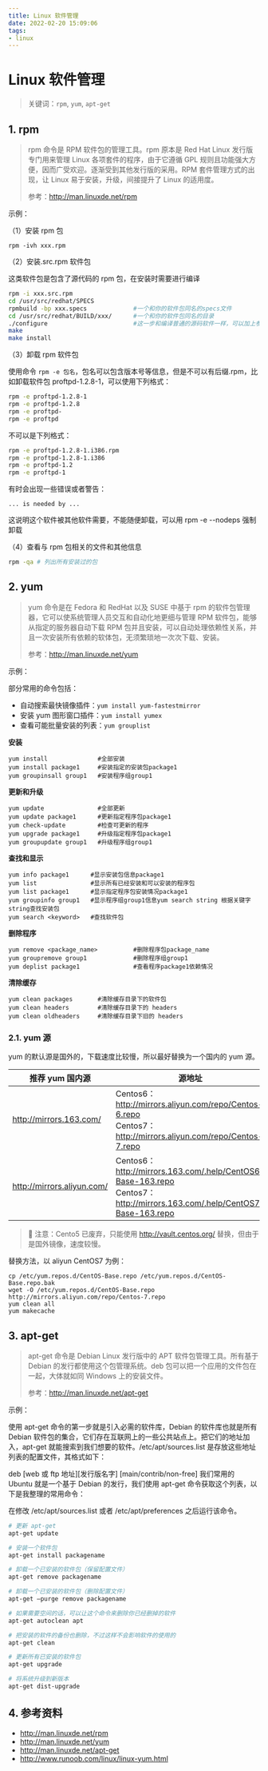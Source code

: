 ```yaml
---
title: Linux 软件管理
date: 2022-02-20 15:09:06
tags:
- linux
---
```

# Linux 软件管理

> 关键词：`rpm`, `yum`, `apt-get`

## 1. rpm

> rpm 命令是 RPM 软件包的管理工具。rpm 原本是 Red Hat Linux 发行版专门用来管理 Linux 各项套件的程序，由于它遵循 GPL 规则且功能强大方便，因而广受欢迎。逐渐受到其他发行版的采用。RPM 套件管理方式的出现，让 Linux 易于安装，升级，间接提升了 Linux 的适用度。
>
> 参考：http://man.linuxde.net/rpm

示例：

（1）安装 rpm 包

```
rpm -ivh xxx.rpm
```

（2）安装.src.rpm 软件包

这类软件包是包含了源代码的 rpm 包，在安装时需要进行编译

```bash
rpm -i xxx.src.rpm
cd /usr/src/redhat/SPECS
rpmbuild -bp xxx.specs             #一个和你的软件包同名的specs文件
cd /usr/src/redhat/BUILD/xxx/      #一个和你的软件包同名的目录
./configure                        #这一步和编译普通的源码软件一样，可以加上参数
make
make install
```

（3）卸载 rpm 软件包

使用命令 `rpm -e 包名`，包名可以包含版本号等信息，但是不可以有后缀.rpm，比如卸载软件包 proftpd-1.2.8-1，可以使用下列格式：

```bash
rpm -e proftpd-1.2.8-1
rpm -e proftpd-1.2.8
rpm -e proftpd-
rpm -e proftpd
```

不可以是下列格式：

```bash
rpm -e proftpd-1.2.8-1.i386.rpm
rpm -e proftpd-1.2.8-1.i386
rpm -e proftpd-1.2
rpm -e proftpd-1
```

有时会出现一些错误或者警告：

```
... is needed by ...
```

这说明这个软件被其他软件需要，不能随便卸载，可以用 rpm -e --nodeps 强制卸载

（4）查看与 rpm 包相关的文件和其他信息

```bash
rpm -qa # 列出所有安装过的包
```

## 2. yum

> yum 命令是在 Fedora 和 RedHat 以及 SUSE 中基于 rpm 的软件包管理器，它可以使系统管理人员交互和自动化地更细与管理 RPM 软件包，能够从指定的服务器自动下载 RPM 包并且安装，可以自动处理依赖性关系，并且一次安装所有依赖的软体包，无须繁琐地一次次下载、安装。
>
> 参考：http://man.linuxde.net/yum

示例：

部分常用的命令包括：

- 自动搜索最快镜像插件：`yum install yum-fastestmirror`
- 安装 yum 图形窗口插件：`yum install yumex`
- 查看可能批量安装的列表：`yum grouplist`

**安装**

```
yum install              #全部安装
yum install package1     #安装指定的安装包package1
yum groupinsall group1   #安装程序组group1
```

**更新和升级**

```
yum update               #全部更新
yum update package1      #更新指定程序包package1
yum check-update         #检查可更新的程序
yum upgrade package1     #升级指定程序包package1
yum groupupdate group1   #升级程序组group1
```

**查找和显示**

```
yum info package1      #显示安装包信息package1
yum list               #显示所有已经安装和可以安装的程序包
yum list package1      #显示指定程序包安装情况package1
yum groupinfo group1   #显示程序组group1信息yum search string 根据关键字string查找安装包
yum search <keyword>   #查找软件包
```

**删除程序**

```
yum remove <package_name>          #删除程序包package_name
yum groupremove group1             #删除程序组group1
yum deplist package1               #查看程序package1依赖情况
```

**清除缓存**

```
yum clean packages       #清除缓存目录下的软件包
yum clean headers        #清除缓存目录下的 headers
yum clean oldheaders     #清除缓存目录下旧的 headers
```

### 2.1. yum 源

yum 的默认源是国外的，下载速度比较慢，所以最好替换为一个国内的 yum 源。

| 推荐 yum 国内源              | 源地址                                                                                                                     |
| ---------------------------- | -------------------------------------------------------------------------------------------------------------------------- |
| <http://mirrors.163.com/>    | Centos6：http://mirrors.aliyun.com/repo/Centos-6.repo<br>Centos7：http://mirrors.aliyun.com/repo/Centos-7.repo             |
| <http://mirrors.aliyun.com/> | Centos6：http://mirrors.163.com/.help/CentOS6-Base-163.repo<br>Centos7：http://mirrors.163.com/.help/CentOS7-Base-163.repo |

> 🔔 注意：Cento5 已废弃，只能使用 http://vault.centos.org/ 替换，但由于是国外镜像，速度较慢。

替换方法，以 aliyun CentOS7 为例：

```
cp /etc/yum.repos.d/CentOS-Base.repo /etc/yum.repos.d/CentOS-Base.repo.bak
wget -O /etc/yum.repos.d/CentOS-Base.repo http://mirrors.aliyun.com/repo/Centos-7.repo
yum clean all
yum makecache
```

## 3. apt-get

> apt-get 命令是 Debian Linux 发行版中的 APT 软件包管理工具。所有基于 Debian 的发行都使用这个包管理系统。deb 包可以把一个应用的文件包在一起，大体就如同 Windows 上的安装文件。
>
> 参考：http://man.linuxde.net/apt-get

示例：

使用 apt-get 命令的第一步就是引入必需的软件库，Debian 的软件库也就是所有 Debian 软件包的集合，它们存在互联网上的一些公共站点上。把它们的地址加入，apt-get 就能搜索到我们想要的软件。/etc/apt/sources.list 是存放这些地址列表的配置文件，其格式如下：

deb [web 或 ftp 地址][发行版名字] [main/contrib/non-free]
我们常用的 Ubuntu 就是一个基于 Debian 的发行，我们使用 apt-get 命令获取这个列表，以下是我整理的常用命令：

在修改 /etc/apt/sources.list 或者 /etc/apt/preferences 之后运行该命令。

```bash
# 更新 apt-get
apt-get update

# 安装一个软件包
apt-get install packagename

# 卸载一个已安装的软件包（保留配置文件）
apt-get remove packagename

# 卸载一个已安装的软件包（删除配置文件）
apt-get –purge remove packagename

# 如果需要空间的话，可以让这个命令来删除你已经删掉的软件
apt-get autoclean apt

# 把安装的软件的备份也删除，不过这样不会影响软件的使用的
apt-get clean

# 更新所有已安装的软件包
apt-get upgrade

# 将系统升级到新版本
apt-get dist-upgrade
```

## 4. 参考资料

- http://man.linuxde.net/rpm
- http://man.linuxde.net/yum
- http://man.linuxde.net/apt-get
- http://www.runoob.com/linux/linux-yum.html
